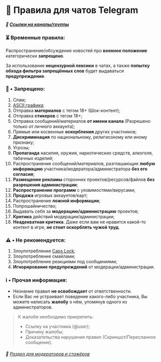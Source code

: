 # 📃 Правила для чатов Telegram
##### 🔗 [Ссылки на каналы/группы](./links_README.md)

### ⏳ Временные правила:
Распространение/обсуждение новостей про **военное положение** категорически **запрещено**.

За использование **нецензурной лексики** в чатах, а также **попытку обхода фильтра запрещённых слов** будет выдаваться **предупреждение**.

### 🚫 • Запрещено:
1. Спам;
2. [ASCII графика](https://ru.m.wikipedia.org/wiki/ASCII-%D0%B3%D1%80%D0%B0%D1%84%D0%B8%D0%BA%D0%B0);
3. Отправка **материалов** с тегом 18+ (Шок-контент);
4. Отправка **стикеров** с тегом 18+;
5. Отправка сообщений/материалов **от имени канала** (Разрешено только от личного аккаунта);
6. Прямые или косвенные **оскорбления** других участников;
7. **Дискриминация** по национальному, религиозному или иному признаку;
8. Угрозы;
9. **Пропаганда** насилия, оружия, наркотических средств, алкоголя, табачных изделий;
10. Распространение сообщений/материалов, разглашающие **любую информацию** участника/модератора/администратора **без его согласия**;
11. **Размещение рекламы** сторонних проектов/ресурсов/файлов **без разрешения администрации**;
12. **Распространение программ** с уязвимостями/вирусами;
13. **Продажа** игровых аккаунтов/карт;
14. Распространение **ложной информации**;
15. Попрошайничество;
16. Выдавать себя за **модерацию/администрацию** проектов;
17. **Критика** действий модерации/администрации;
18. **Неадекватная критика**. Даже если вам не нравится какой-то контент в игре, **не стоит оскорблять чужой труд**.

### ⚠️ • Не рекомендуется:
1. Злоупотребление [Caps Lock](https://ru.wikipedia.org/wiki/Caps_Lock#:~:text=%D0%A2%D0%95%D0%9A%D0%A1%D0%A2%2C%20%D0%9D%D0%90%D0%91%D0%A0%D0%90%D0%9D%D0%9D%D0%AB%D0%99%20%D0%A1%D0%9E%20%D0%92%D0%9A%D0%9B%D0%AE%D0%A7%D0%81%D0%9D%D0%9D%D0%AB%D0%9C%20%D0%A0%D0%95%D0%96%D0%98%D0%9C%D0%9E%D0%9C%20CAPS%20LOCK);
2. Злоупотребление смайлами;
3. Злоупотребление реакциями под сообщениями;
4. **Игнорирование предупреждений** от модерации/администрации.

### ℹ️ • Прочая информация:
* Незнание правил **не освобождает** от ответственности.
* Если Вас не устраивает поведение какого-либо участника, Вы можете написать **жалобу** о нём, упомянув одного из администраторов. 
> К жалобе необходимо прикрепить: 
> * Ссылку на участника (@user); 
> * Причину жалобы; 
> * Доказательства нарушения правил (Скриншот/Пересланное сообщение).

###### 📝 [Раздел для модераторов и стажёров](./mod_README.md)